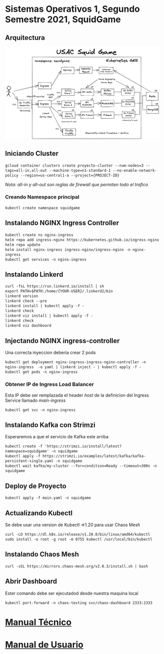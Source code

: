 # Sistemas Operativos 1, Segundo Semestre 2021, SquidGame

## Arquitectura
<img src="Arquitectura.png"></img>

## Iniciando Cluster
```
gcloud container clusters create proyecto-cluster --num-nodes=3 --tags=all-in,all-out --machine-type=n1-standard-1 --no-enable-network-policy --region=us-central1-a --project={PROJECT-ID}
```
*Nota: all-in y all-out son reglas de firewall que permiten todo el trafico*
### Creando Namespace principal
```
kubectl create namespace squidgame
```

## Instalando NGINX Ingress Controller
```
kubectl create ns nginx-ingress
helm repo add ingress-nginx https://kubernetes.github.io/ingress-nginx 
helm repo update 
helm install nginx-ingress ingress-nginx/ingress-nginx -n nginx-ingress
kubectl get services -n nginx-ingress
```
## Instalando Linkerd
```
curl -fsL https://run.linkerd.io/install | sh
export PATH=$PATH:/home/{YOUR-USER}/.linkerd2/bin
linkerd version
linkerd check --pre
linkerd install | kubectl apply -f -
linkerd check
linkerd viz install | kubectl apply -f -
linkerd check
linkerd viz dashboard
```
## Injectando NGINX ingress-controller
Una correcta inyeccion deberia crear 2 pods
```
kubectl get deployment nginx-ingress-ingress-nginx-controller -n nginx-ingress  -o yaml | linkerd inject - | kubectl apply -f -
kubectl get pods -n nginx-ingress 
```
### Obtener IP de Ingress Load Balancer
Esta IP debe ser remplazada el header *host* de la definicion del Ingress Service llamado *main-ingress*
```
kubectl get svc -n nginx-ingress
```
## Instalando Kafka con Strimzi
Esperaremos a que el servicio de Kafka este arriba
```
kubectl create -f 'https://strimzi.io/install/latest?namespace=squidgame' -n squidgame
kubectl apply -f https://strimzi.io/examples/latest/kafka/kafka-persistent-single.yaml -n squidgame
kubectl wait kafka/my-cluster --for=condition=Ready --timeout=300s -n squidgame
```
## Deploy de Proyecto
```
kubectl apply -f main.yaml -n squidgame
```
## Actualizando Kubectl 
Se debe usar una version de Kubectl =>1.20 para usar Chaos Mesh
```
curl -LO https://dl.k8s.io/release/v1.20.0/bin/linux/amd64/kubectl
sudo install -o root -g root -m 0755 kubectl /usr/local/bin/kubectl
```
## Instalando Chaos Mesh
```
curl -sSL https://mirrors.chaos-mesh.org/v2.0.3/install.sh | bash
```
## Abrir Dashboard
Ester comando debe ser ejecutadod desde nuestra maquina local
```
kubectl port-forward -n chaos-testing svc/chaos-dashboard 2333:2333
```

<h1><a href="Documentacion/Manual_Tecnico.pdf">Manual Técnico</a></h1>
<h1><a href="Documentacion/Manual_Usuario.pdf">Manual de Usuario</a></h1>
